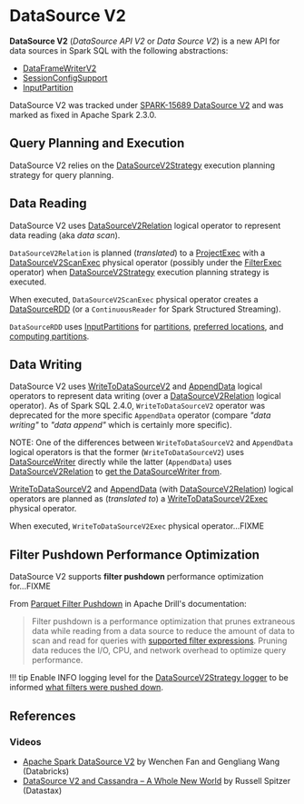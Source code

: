 # DataSource V2

**DataSource V2** (_DataSource API V2_ or _Data Source V2_) is a new API for data sources in Spark SQL with the following abstractions:

* [DataFrameWriterV2](../DataFrameWriterV2.md)
* [SessionConfigSupport](../connector/SessionConfigSupport.md)
* [InputPartition](../connector/InputPartition.md)

DataSource V2 was tracked under [SPARK-15689 DataSource V2](https://issues.apache.org/jira/browse/SPARK-15689) and was marked as fixed in Apache Spark 2.3.0.

## Query Planning and Execution

DataSource V2 relies on the [DataSourceV2Strategy](../execution-planning-strategies/DataSourceV2Strategy.md) execution planning strategy for query planning.

## Data Reading

DataSource V2 uses [DataSourceV2Relation](../logical-operators/DataSourceV2Relation.md) logical operator to represent data reading (aka _data scan_).

`DataSourceV2Relation` is planned (_translated_) to a [ProjectExec](../physical-operators/ProjectExec.md) with a [DataSourceV2ScanExec](../physical-operators/DataSourceV2ScanExec.md) physical operator (possibly under the [FilterExec](../physical-operators/FilterExec.md) operator) when [DataSourceV2Strategy](../execution-planning-strategies/DataSourceV2Strategy.md) execution planning strategy is executed.

When executed, `DataSourceV2ScanExec` physical operator creates a [DataSourceRDD](../DataSourceRDD.md) (or a `ContinuousReader` for Spark Structured Streaming).

`DataSourceRDD` uses [InputPartitions](../connector/InputPartition.md) for [partitions](../DataSourceRDD.md#getPartitions), [preferred locations](../DataSourceRDD.md#getPreferredLocations), and [computing partitions](../DataSourceRDD.md#compute).

## Data Writing

DataSource V2 uses [WriteToDataSourceV2](../logical-operators/WriteToDataSourceV2.md) and [AppendData](../logical-operators/AppendData.md) logical operators to represent data writing (over a [DataSourceV2Relation](../logical-operators/DataSourceV2Relation.md) logical operator). As of Spark SQL 2.4.0, `WriteToDataSourceV2` operator was deprecated for the more specific `AppendData` operator (compare _"data writing"_ to _"data append"_ which is certainly more specific).

NOTE: One of the differences between `WriteToDataSourceV2` and `AppendData` logical operators is that the former (`WriteToDataSourceV2`) uses [DataSourceWriter](../logical-operators/WriteToDataSourceV2.md#writer) directly while the latter (`AppendData`) uses [DataSourceV2Relation](../logical-operators/AppendData.md#table) to [get the DataSourceWriter from](../logical-operators/DataSourceV2Relation.md#newWriter).

[WriteToDataSourceV2](../logical-operators/WriteToDataSourceV2.md) and [AppendData](../logical-operators/AppendData.md) (with [DataSourceV2Relation](../logical-operators/DataSourceV2Relation.md)) logical operators are planned as (_translated to_) a [WriteToDataSourceV2Exec](../physical-operators/WriteToDataSourceV2Exec.md) physical operator.

When executed, `WriteToDataSourceV2Exec` physical operator...FIXME

## <span id="filter-pushdown"> Filter Pushdown Performance Optimization

DataSource V2 supports **filter pushdown** performance optimization for...FIXME

From [Parquet Filter Pushdown](https://drill.apache.org/docs/parquet-filter-pushdown/) in Apache Drill's documentation:

> Filter pushdown is a performance optimization that prunes extraneous data while reading from a data source to reduce the amount of data to scan and read for queries with [supported filter expressions](../execution-planning-strategies/DataSourceStrategy.md#translateFilter). Pruning data reduces the I/O, CPU, and network overhead to optimize query performance.

!!! tip
    Enable INFO logging level for the [DataSourceV2Strategy logger](../execution-planning-strategies/DataSourceV2Strategy.md#logging) to be informed [what filters were pushed down](../execution-planning-strategies/DataSourceV2Strategy.md#apply-DataSourceV2Relation).

## References

### Videos

* [Apache Spark DataSource V2](https://databricks.com/session/apache-spark-data-source-v2) by Wenchen Fan and Gengliang Wang (Databricks)
* [DataSource V2 and Cassandra – A Whole New World](https://youtu.be/CtFWVcuqm0g) by Russell Spitzer (Datastax)
